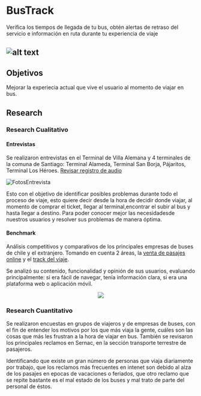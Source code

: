 # BusTrack

Verifica los tiempos de llegada de tu bus, obtén alertas de retraso del servicio e información en ruta durante tu experiencia de viaje

![alt text]()
---
## Objetivos
Mejorar la experiecia actual que vive el usuario al momento de viajar en bus. 

## Research

### Research Cualitativo

#### Entrevistas
Se realizaron entrevistas en el Terminal de Villa Alemana y 4 terminales de la comuna de Santiago: Terminal Alameda, Terminal San Borja, Pájaritos, Terminal Los Héroes. [Revisar registro de audio](https://drive.google.com/open?id=1JoxWu37AwOk8YRdc0Gej38Np61dzQOx-)

![FotosEntrevista](https://image.ibb.co/fN5tn7/entrevistasbus.jpg)

Esto con el objetivo de identificar posibles problemas durante todo el proceso de viaje, esto quiere decir desde la hora de decidir donde viajar, al momento de comprar el ticket, llegar al terminal,encontrar el  subir al bus y hasta llegar a destino. Para poder conocer mejor las necesidadesde nuestros usuarios y resolver sus problemas de manera óptima. 

#### Benchmark 
Análisis competitivos y comparativos de los principales empresas de buses de chile y el extranjero.
Tomando en cuenta 2 áreas, la [venta de pasajes online](https://drive.google.com/open?id=1fJSvvYUKI8YE6wkzkRARnX5idnQNvfhjk1YfYGYKl0E) y el [track del viaje](https://drive.google.com/open?id=1jD62VQwBN8dfEJD_j6CrkZ7DbMheVGNygkRcxhqMeKM).

Se analizó su contenido, funcionalidad y opinión de sus usuarios, evaluando principalmente: si era fácil de navegar, tenía información clara, si era una plataforma web o aplicación móvil.

 <p align="center"> 
<img src="https://image.ibb.co/bULZS7/Captura_de_pantalla_2018_03_28_a_la_s_9_06_57_p_m.png">
</p>


### Research Cuantitativo

Se realizaron encuestas en grupos de viajeros y de empresas de buses, con el fin de entender los motivos por los que más viaja la gente, cuáles son las cosas que más les frustran a la hora de viajar en bus. También se revisaron los principales reclamos en Sernac, en la sección transporte terrestre de pasajeros. 

Identificando que existe un gran número de personas que viaja diariamente por trabajo, que los reclamos más frecuentes en intenet son debido al alza de los pasajes en epocas de vacaciones o feriados, que otro reclamo que se repite bastante es el mal estado de los buses y mal trato de parte del personal de éstos. 






